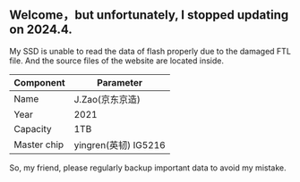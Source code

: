 ## Welcome，but unfortunately, I stopped updating on 2024.4.

My SSD is unable to read the data of flash properly due to the damaged FTL file. And the source files of the website are located inside.

| Component | Parameter |
| -- | -- |
| Name | J.Zao(京东京造) |
| Year | 2021 |
| Capacity | 1TB |
| Master chip | yingren(英韧) IG5216 |

So, my friend, please regularly backup important data to avoid my mistake.
